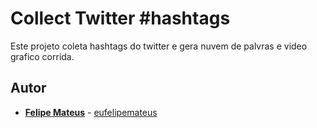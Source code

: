 # Collect Twitter #hashtags

Este projeto coleta hashtags do twitter e gera nuvem de palvras e video grafico corrida.

## Autor

* **[Felipe Mateus](https://eufelipemateus.com)** - [eufelipemateus](https://github.com/eufelipemateus)
